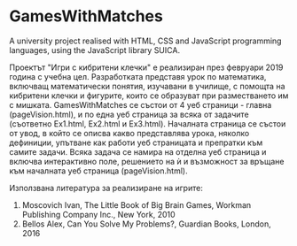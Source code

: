 # GamesWithMatches
A university project realised with HTML, CSS and JavaScript programming languages, using the JavaScript library SUICA.

Проектът "Игри с кибритени клечки" е реализиран през февруари 2019 година с учебна цел. Разработката представя урок по математика, включващ математически понятия, изучавани в училище, с помощта на кибритени клечки и фигурите, които се образуват при разместването им с мишката.
GamesWithMatches се състои от 4 уеб страници - главна (pageVision.html), и по една уеб страница за всяка от задачите (съответно Ex1.html, Ex2.html и Ex3.html).
Началната страница се състои от увод, в който се описва какво представлява урока, няколко дефиниции, упътване как работи уеб страницата и препратки към самите задачи. Всяка задача се намира на отделна уеб страница и включва интерактивно поле, решението на ѝ и възможност за връщане към началната уеб страница (pageVision.html). 

Използвана литература за реализиране на игрите: 
1) Moscovich Ivan, The Little Book of Big Brain Games, Workman Publishing Company Inc., New York, 2010
2) Bellos Alex, Can You Solve My Problems?, Guardian Books, London, 2016
